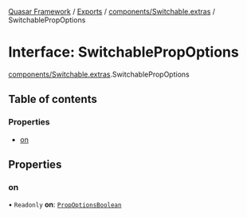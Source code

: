 [Quasar Framework](../index.md) / [Exports](../modules.md) / [components/Switchable.extras](../modules/components_Switchable_extras.md) / SwitchablePropOptions

# Interface: SwitchablePropOptions

[components/Switchable.extras](../modules/components_Switchable_extras.md).SwitchablePropOptions

## Table of contents

### Properties

- [on](components_Switchable_extras.SwitchablePropOptions.md#on)

## Properties

### on

• `Readonly` **on**: [`PropOptionsBoolean`](../modules/components_api.md#propoptionsboolean)
